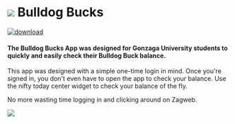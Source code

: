 # ![](http://i.imgur.com/gA6Z00Y.png) Bulldog Bucks

[![download](https://upload.wikimedia.org/wikipedia/commons/3/3c/Download_on_the_App_Store_Badge.svg)](https://itunes.apple.com/us/app/bulldog-buck-balance/id1178478896)

#### The Bulldog Bucks App was designed for Gonzaga University students to quickly and easily check their Bulldog Buck balance.

This app was designed with a simple one-time login in mind. Once you're signed in, you don't even have to open the app to check your balance. Use the nifty today center widget to check your balance of the fly.

No more wasting time logging in and clicking around on Zagweb. 

![](http://i.giphy.com/l2JhGdiA59E8cBKlq.gif)
